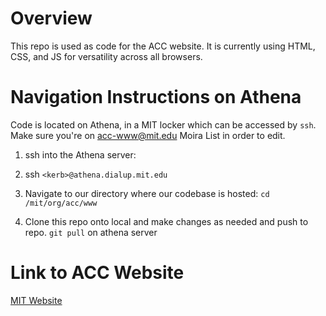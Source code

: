 # Overview
This repo is used as code for the ACC website. It is currently using HTML, CSS, and JS for versatility across all browsers.

# Navigation Instructions on Athena
Code is located on Athena, in a MIT locker which can be accessed by `ssh`. Make sure you're on acc-www@mit.edu Moira List in order to edit.

1. ssh into the Athena server:

2. ssh `<kerb>@athena.dialup.mit.edu`  

3. Navigate to our directory where our codebase is hosted:
`cd /mit/org/acc/www`

4. Clone this repo onto local and make changes as needed and push to repo. `git pull` on athena server

# Link to ACC Website
[MIT Website](web.mit.edu/acc/www)
